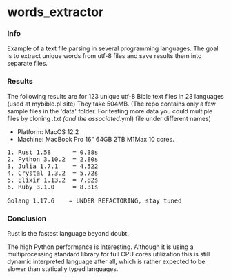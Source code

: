# words_extractor

### Info

Example of a text file parsing in several programming languages. The goal is to extract unique words from utf-8 files and save results them into separate files.

### Results

The following results are for 123 unique utf-8 Bible text files in 23 languages (used at mybible.pl site) They take 504MB. (The repo contains only a few sample files in the 'data' folder. For testing more data you could multiple files by cloning *.txt (and the associated*.yml) file under different names)

* Platform: MacOS 12.2
* Machine: MacBook Pro 16" 64GB 2TB M1Max 10 cores.

<pre>
1. Rust 1.58      = 0.38s
2. Python 3.10.2  = 2.80s
3. Julia 1.7.1    = 4.522
4. Crystal 1.3.2  = 5.72s
5. Elixir 1.13.2  = 7.82s
6. Ruby 3.1.0     = 8.31s

Golang 1.17.6    = UNDER REFACTORING, stay tuned
</pre>

### Conclusion

Rust is the fastest language beyond doubt.

The high Python performance is interesting. Although it is using a multiprocessing standard library for full CPU cores utilization this is still dynamic interpreted language after all, which is rather expected to be slower than statically typed languages.
